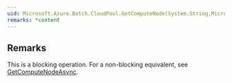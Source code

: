 ```yaml
---  
uid: Microsoft.Azure.Batch.CloudPool.GetComputeNode(System.String,Microsoft.Azure.Batch.DetailLevel,System.Collections.Generic.IEnumerable{Microsoft.Azure.Batch.BatchClientBehavior})  
remarks: *content  
---  
```

  
## Remarks  
 This is a blocking operation. For a non-blocking equivalent, see [GetComputeNodeAsync](assetId:///M:Microsoft.Azure.Batch.CloudPool.GetComputeNodeAsync(System.String,Microsoft.Azure.Batch.DetailLevel,System.Collections.Generic.IEnumerable{Microsoft.Azure.Batch.BatchClientBehavior},System.Threading.CancellationToken)?qualifyHint=False&autoUpgrade=True).